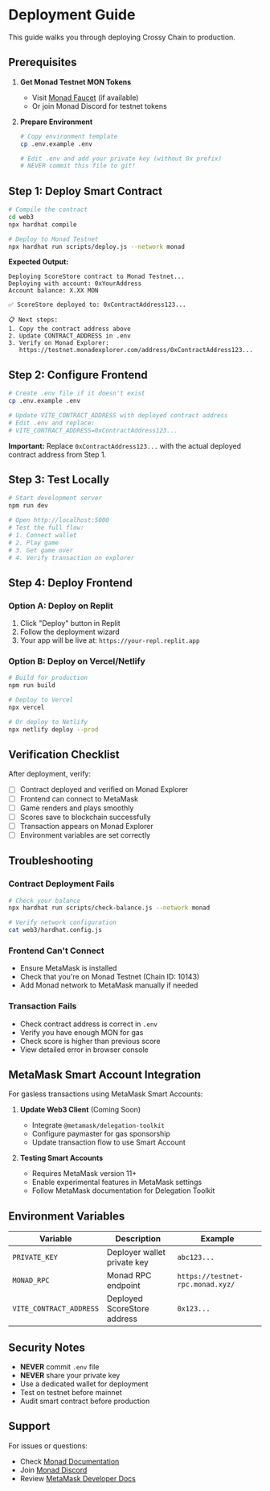 # Deployment Guide

This guide walks you through deploying Crossy Chain to production.

## Prerequisites

1. **Get Monad Testnet MON Tokens**
   - Visit [Monad Faucet](https://faucet.testnet.monad.xyz/) (if available)
   - Or join Monad Discord for testnet tokens

2. **Prepare Environment**
   ```bash
   # Copy environment template
   cp .env.example .env
   
   # Edit .env and add your private key (without 0x prefix)
   # NEVER commit this file to git!
   ```

## Step 1: Deploy Smart Contract

```bash
# Compile the contract
cd web3
npx hardhat compile

# Deploy to Monad Testnet
npx hardhat run scripts/deploy.js --network monad
```

**Expected Output:**
```
Deploying ScoreStore contract to Monad Testnet...
Deploying with account: 0xYourAddress
Account balance: X.XX MON

✅ ScoreStore deployed to: 0xContractAddress123...

📋 Next steps:
1. Copy the contract address above
2. Update CONTRACT_ADDRESS in .env
3. Verify on Monad Explorer:
   https://testnet.monadexplorer.com/address/0xContractAddress123...
```

## Step 2: Configure Frontend

```bash
# Create .env file if it doesn't exist
cp .env.example .env

# Update VITE_CONTRACT_ADDRESS with deployed contract address
# Edit .env and replace:
# VITE_CONTRACT_ADDRESS=0xContractAddress123...
```

**Important:** Replace `0xContractAddress123...` with the actual deployed contract address from Step 1.

## Step 3: Test Locally

```bash
# Start development server
npm run dev

# Open http://localhost:5000
# Test the full flow:
# 1. Connect wallet
# 2. Play game
# 3. Get game over
# 4. Verify transaction on explorer
```

## Step 4: Deploy Frontend

### Option A: Deploy on Replit

1. Click "Deploy" button in Replit
2. Follow the deployment wizard
3. Your app will be live at: `https://your-repl.replit.app`

### Option B: Deploy on Vercel/Netlify

```bash
# Build for production
npm run build

# Deploy to Vercel
npx vercel

# Or deploy to Netlify
npx netlify deploy --prod
```

## Verification Checklist

After deployment, verify:

- [ ] Contract deployed and verified on Monad Explorer
- [ ] Frontend can connect to MetaMask
- [ ] Game renders and plays smoothly
- [ ] Scores save to blockchain successfully
- [ ] Transaction appears on Monad Explorer
- [ ] Environment variables are set correctly

## Troubleshooting

### Contract Deployment Fails

```bash
# Check your balance
npx hardhat run scripts/check-balance.js --network monad

# Verify network configuration
cat web3/hardhat.config.js
```

### Frontend Can't Connect

- Ensure MetaMask is installed
- Check that you're on Monad Testnet (Chain ID: 10143)
- Add Monad network to MetaMask manually if needed

### Transaction Fails

- Check contract address is correct in `.env`
- Verify you have enough MON for gas
- Check score is higher than previous score
- View detailed error in browser console

## MetaMask Smart Account Integration

For gasless transactions using MetaMask Smart Accounts:

1. **Update Web3 Client** (Coming Soon)
   - Integrate `@metamask/delegation-toolkit`
   - Configure paymaster for gas sponsorship
   - Update transaction flow to use Smart Account

2. **Testing Smart Accounts**
   - Requires MetaMask version 11+
   - Enable experimental features in MetaMask settings
   - Follow MetaMask documentation for Delegation Toolkit

## Environment Variables

| Variable | Description | Example |
|----------|-------------|---------|
| `PRIVATE_KEY` | Deployer wallet private key | `abc123...` |
| `MONAD_RPC` | Monad RPC endpoint | `https://testnet-rpc.monad.xyz/` |
| `VITE_CONTRACT_ADDRESS` | Deployed ScoreStore address | `0x123...` |

## Security Notes

- **NEVER** commit `.env` file
- **NEVER** share your private key
- Use a dedicated wallet for deployment
- Test on testnet before mainnet
- Audit smart contract before production

## Support

For issues or questions:
- Check [Monad Documentation](https://docs.monad.xyz/)
- Join [Monad Discord](https://discord.gg/monad)
- Review [MetaMask Developer Docs](https://docs.metamask.io/)

